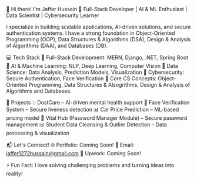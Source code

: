 👋 Hi there! I'm Jaffer Hussain
🚀 Full-Stack Developer | AI & ML Enthusiast | Data Scientist | Cybersecurity Learner

I specialize in building scalable applications, AI-driven solutions, and secure authentication systems. I have a strong foundation in Object-Oriented Programming (OOP), Data Structures & Algorithms (DSA), Design & Analysis of Algorithms (DAA), and Databases (DB).

💻 Tech Stack
🔹 Full-Stack Development: MERN, Django, .NET, Spring Boot
🔹 AI & Machine Learning: NLP, Deep Learning, Computer Vision
🔹 Data Science: Data Analysis, Prediction Models, Visualization
🔹 Cybersecurity: Secure Authentication, Face Verification
🔹 Core CS Concepts: Object-Oriented Programming, Data Structures & Alsogrithms, Design & Analysis of Algorithms and Databases.

📂 Projects
💡 DostCare – AI-driven mental health support
🔑 Face Verification System – Secure liveness detection
📊 Car Price Prediction – ML-based pricing model
🔐 Vital Hub (Password Manager Module) – Secure password management
📊 Student Data Cleansing & Outlier Detection – Data processing & visualization

📬 Let's Connect!
🌐 Portfolio: Coming Soon!
📧 Email: jaffer1272hussain@gmail.com
💼 Upwork: Coming Soon!

⚡ Fun Fact: I love solving challenging problems and turning ideas into reality!
